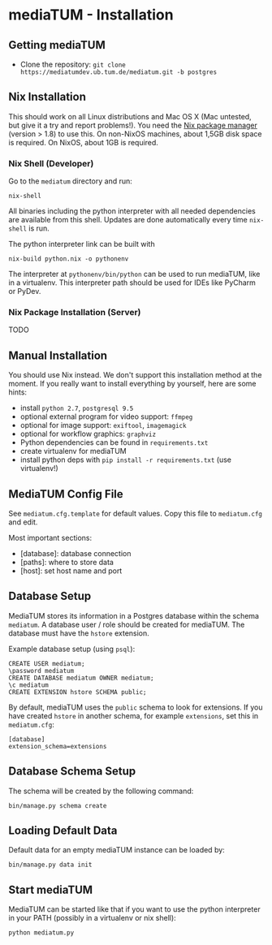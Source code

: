 # mediaTUM - Installation

## Getting mediaTUM

* Clone the repository: `git clone https://mediatumdev.ub.tum.de/mediatum.git -b postgres`

## Nix Installation

This should work on all Linux distributions and Mac OS X (Mac untested, but give it a try and report problems!).
You need the [Nix package manager](https://nixos.org/nix) (version > 1.8) to use this.
On non-NixOS machines, about 1,5GB disk space is required. On NixOS, about 1GB is required.


### Nix Shell (Developer)

Go to the `mediatum` directory and run:

    nix-shell

All binaries including the python interpreter with all needed dependencies are available from this shell.
Updates are done automatically every time `nix-shell` is run.

The python interpreter link can be built with

    nix-build python.nix -o pythonenv

The interpreter at `pythonenv/bin/python` can be used to run mediaTUM, like in a virtualenv.
This interpreter path should be used for IDEs like PyCharm or PyDev.

### Nix Package Installation (Server)

TODO


## Manual Installation

You should use Nix instead. We don't support this installation method at the moment.
If you really want to install everything by yourself, here are some hints:

* install `python 2.7`, `postgresql 9.5`
* optional external program for video support: `ffmpeg`
* optional for image support: `exiftool`, `imagemagick`
* optional for workflow graphics: `graphviz`
* Python dependencies can be found in `requirements.txt`
* create virtualenv for mediaTUM
* install python deps with `pip install -r requirements.txt` (use virtualenv!)

## MediaTUM Config File

See `mediatum.cfg.template` for default values. Copy this file to `mediatum.cfg` and edit.

Most important sections:

-   \[database\]: database connection
-   \[paths\]: where to store data
-   \[host\]: set host name and port


## Database Setup

MediaTUM stores its information in a Postgres database within the schema `mediatum`.
A database user / role should be created for mediaTUM.
The database must have the `hstore` extension.

Example database setup (using `psql`):

    CREATE USER mediatum;
    \password mediatum
    CREATE DATABASE mediatum OWNER mediatum;
    \c mediatum
    CREATE EXTENSION hstore SCHEMA public;

By default, mediaTUM uses the `public` schema to look for extensions.
If you have created `hstore` in another schema, for example `extensions`, set this in `mediatum.cfg`:

    [database]
    extension_schema=extensions


## Database Schema Setup

The schema will be created by the following command:

    bin/manage.py schema create


## Loading Default Data

Default data for an empty mediaTUM instance can be loaded by:

    bin/manage.py data init


## Start mediaTUM

MediaTUM can be started like that if you want to use the python interpreter in your PATH (possibly in a virtualenv or nix shell):

    python mediatum.py
